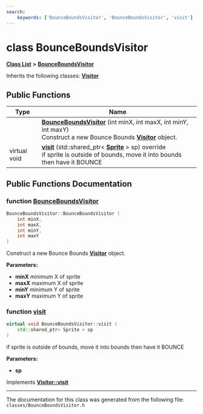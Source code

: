 ```yaml
---
search:
    keywords: ['BounceBoundsVisitor', 'BounceBoundsVisitor', 'visit']
---
```


# class BounceBoundsVisitor

[**Class List**](annotated.md) **>** [**BounceBoundsVisitor**](class_bounce_bounds_visitor.md)




Inherits the following classes: **[Visitor](class_visitor.md)**

## Public Functions

|Type|Name|
|-----|-----|
||[**BounceBoundsVisitor**](class_bounce_bounds_visitor.md#1a7123995ee7023ec20cab4b188e9602ff) (int minX, int maxX, int minY, int maxY) <br>Construct a new Bounce Bounds **[Visitor](class_visitor.md)** object. |
|virtual void|[**visit**](class_bounce_bounds_visitor.md#1a155ab3b2fd3f187daf63e640a08e74eb) (std::shared\_ptr< **[Sprite](class_sprite.md)** > sp) override <br>if sprite is outside of bounds, move it into bounds then have it BOUNCE |


## Public Functions Documentation

### function <a id="1a7123995ee7023ec20cab4b188e9602ff" href="#1a7123995ee7023ec20cab4b188e9602ff">BounceBoundsVisitor</a>

```cpp
BounceBoundsVisitor::BounceBoundsVisitor (
    int minX,
    int maxX,
    int minY,
    int maxY
)
```

Construct a new Bounce Bounds **[Visitor](class_visitor.md)** object. 



**Parameters:**


* **minX** minimum X of sprite 
* **maxX** maximum X of sprite 
* **minY** minimum Y of sprite 
* **maxY** maximum Y of sprite 



### function <a id="1a155ab3b2fd3f187daf63e640a08e74eb" href="#1a155ab3b2fd3f187daf63e640a08e74eb">visit</a>

```cpp
virtual void BounceBoundsVisitor::visit (
    std::shared_ptr< Sprite > sp
)
```

if sprite is outside of bounds, move it into bounds then have it BOUNCE 



**Parameters:**


* **sp** 



Implements **[Visitor::visit](class_visitor.md#1af941b9cd719ad5d43bb21310fb0795eb)**




----------------------------------------
The documentation for this class was generated from the following file: `classes/BounceBoundsVisitor.h`
